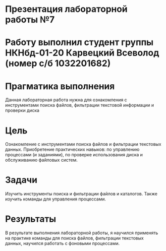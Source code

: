 # Презентация лабораторной работы №7

# Работу выполнил студент группы НКНбд-01-20 Карвецкий Всеволод (номер с/б 1032201682)

# Прагматика выполнения

Данная лабораторная работа нужна для ознакомления с инструментами поиска файлов, фильтрации текстовой информации и проверки диска

# Цель

Ознакомление с инструментами поиска файлов и фильтрации текстовых данных. Приобретение практических навыков: по управлению процессами (и заданиями), по проверке использования диска и обслуживанию файловых систем.

# Задачи

Изучить инструменты поиска и фильтрации файлов и каталогов. Также изучить команды для управления процессами.

# Результаты

В результате выполнения лабораторной работы, я научился применять на практике команды для поиска файлов, фильтрации текстовых данных, научился работать с фоновыми процессами.